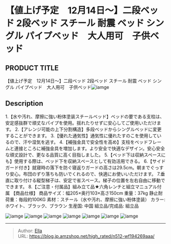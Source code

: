 # 【値上げ予定　12月14日～】二段ベッド 2段ベッド スチール 耐震 ベッド シングル パイプベッド　大人用可　子供ベッド


## PRODUCT TITLE 

【値上げ予定　12月14日～】二段ベッド 2段ベッド スチール 耐震 ベッド シングル パイプベッド　大人用可　子供ベッド![iamge](https://b2bfiles1.gigab2b.cn/image/wkseller/301/wf039178/wf189135_black.jpg)

## Description

1.【水や汚れ、摩擦に強い粉体塗装スチールベッド】ベッドの要である支柱は、安定感抜群で頑丈なパイプを使用。揺れたりせずに安心してご使用いただけます。
2.【アレンジ可能の上下分割構造】多段ベッドからシングルベッドに変更することができます。
3.【優れた通気性】通気性に優れたすのこを使用しているので、汗や湿気を逃す。
4.【補強金具で安全性を高め】支柱をベッドフレームと連接ところに補強金具を増加します。より安全で快適なデザイン。安心安全な頑丈設計で、更なる品質に高く目指しました。
5.【ベッド下は収納スペースにも】使用する際は、ベッド下を収納スペースとして有効活用できる。
6.【サイドガード付き】就寝時の落下を防ぐ寝返りガードの高さは29.5cm。朝までぐっすり安心。布団のずり落ちも防いでくれるので、快適にお使いいただけます。
7.垂直に取り付ける縦型梯子は、安定で省スペース。梯子の位置を左右自由に移動でできます。
8.【ご注意・付属品】組み立て品★六角レンチと組立マニュアル付属
【商品仕様】 商品サイズ：幅205×奥行103×高さ150cm 重量：37kg    静止耐荷重：毎段約100KG 素材：スチール（水や汚れ、摩擦に強い粉体塗装）  カラー: ホワイト、ブラック、ブラウン 生産国: 中国 組立品/完成品: 組立品

![iamge](https://b2bfiles1.gigab2b.cn/image/wkseller/301/wf039178/20200902_19571307ac9f7d20ad1cdcb9ba7c500b.jpg)
![iamge](https://b2bfiles1.gigab2b.cn/image/wkseller/301/20230823_faeeb58eab7eb09a6fb45d739e89e510.jpg)
![iamge](https://b2bfiles1.gigab2b.cn/image/wkseller/301/20230823_dadadceecf7d802971297fd5a0a3b227.jpg)
![iamge](https://b2bfiles1.gigab2b.cn/image/wkseller/301/20230823_f700b209d8698863f3c38f6b65fac966.jpg)
![iamge](https://b2bfiles1.gigab2b.cn/image/wkseller/301/20230823_816d6adc59f2f4e88e230e909b723f15.jpg)
![iamge](https://b2bfiles1.gigab2b.cn/image/wkseller/301/20230823_1bbb059a00397a4799ce312da43e8ae1.jpg)
![iamge](https://b2bfiles1.gigab2b.cn/image/wkseller/301/wf039178/20201029_ce9e22731ada927a4abdfb0fb58821f1.JPG)


---

> Author: [Ella](https://blog.jp.amzshop.net/)  
> URL: https://blog.jp.amzshop.net/high_rated/n512-wf194269aaa/  

